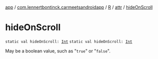 [app](../../../index.md) / [com.lennertbontinck.carmeetsandroidapp](../../index.md) / [R](../index.md) / [attr](index.md) / [hideOnScroll](./hide-on-scroll.md)

# hideOnScroll

`static val hideOnScroll: `[`Int`](https://kotlinlang.org/api/latest/jvm/stdlib/kotlin/-int/index.html)
`static val hideOnScroll: `[`Int`](https://kotlinlang.org/api/latest/jvm/stdlib/kotlin/-int/index.html)

May be a boolean value, such as "`true`" or "`false`".

